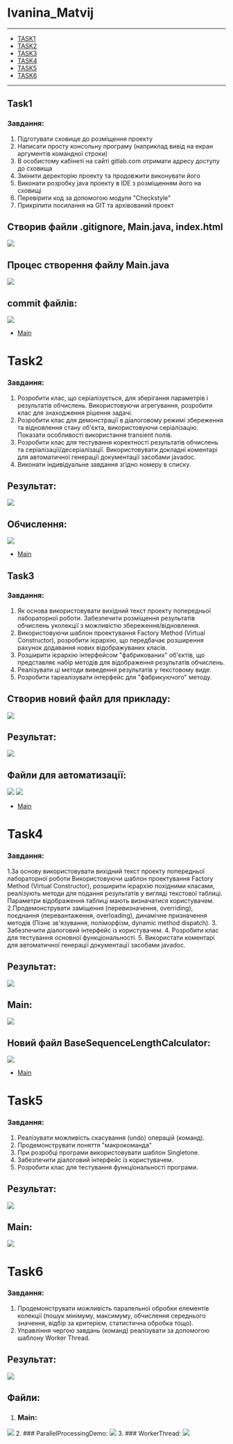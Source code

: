 # Ivanina_Matvij 
---
+ [TASK1](#Task1)
+ [TASK2](#Task2)
+ [TASK3](#Task3)
+ [TASK4](#Task4)
+ [TASK5](#Task5)
+ [TASK6](#Task6)
---
## Task1

### Завдання: 
1. Підготувати сховище до розміщення проекту
2. Написати просту консольну програму (наприклад вивід на екран аргументів командної строки)
3. В особистому кабінеті на сайті gitlab.com отримати адресу доступу до сховища
4. Змінити деректорію проекту та продовжити виконувати його
5. Виконати розробку java проекту в IDE з розміщенням його на сховищі
6. Перевірити код за допомогою модуля "Checkstyle"
7. Прикріпити посилання на GIT та архівований проект

## Створив файли .gitignore, Main.java, index.html

<img src="https://github.com/Ivanina-Matvij/Ivanina_Matvij/blob/3d28603561a1b6a66f6ca871f21222e6e54a3be3/Image/Desktop-screenshot%20(2).png" />

## Процес створення файлу Main.java

<img src="https://github.com/Ivanina-Matvij/Ivanina_Matvij/blob/3d28603561a1b6a66f6ca871f21222e6e54a3be3/Image/Desktop-screenshot%20(3).png" />

##  commit файлів:

<img src="https://github.com/Ivanina-Matvij/Ivanina_Matvij/blob/3d28603561a1b6a66f6ca871f21222e6e54a3be3/Image/Desktop-screenshot%20(5).png" />

+ [Main](#Ivanina_Matvij)

# Task2

### Завдання:
1. Розробити клас, що серіалізується, для зберігання параметрів і результатів
обчислень.
Використовуючи агрегування, розробити клас для знаходження рішення
задачі. 
2. Розробити клас для демонстрації в діалоговому режимі збереження та
відновлення стану об'єкта, використовуючи серіалізацію. Показати особливості
використання transient полів. 
3. Розробити клас для тестування коректності результатів обчислень та
серіалізації/десеріалізації.
Використовувати докладні коментарі для автоматичної генерації
документації засобами javadoc.
4. Виконати індивідуальне завдання згідно номеру в списку.

## Результат:

<img src="https://github.com/Ivanina-Matvij/Ivanina_Matvij/blob/ed85c53382b9fd0ff6ef485b0f0e225be58310fe/Image/Task2.png" />

## Обчислення:

<img src="https://github.com/Ivanina-Matvij/Ivanina_Matvij/blob/936ae2d559f64e717c4f3bfe79d3f8da6813cf2c/Image/Task2.2.png" />

+ [Main](#Ivanina_Matvij)

## Task3

### Завдання:
1. Як основа використовувати вихідний текст проекту попередньої лабораторної роботи. Забезпечити розміщення результатів обчислень уколекції з можливістю збереження/відновлення.
2. Використовуючи шаблон проектування Factory Method (Virtual Constructor), розробити ієрархію, що передбачає розширення рахунок додавання
нових відображуваних класів.
3. Розширити ієрархію інтерфейсом "фабрикованих" об'єктів, що представляє набір методів для відображення результатів обчислень.
4. Реалізувати ці методи виведення результатів у текстовому виде.
5. Розробити тареалізувати інтерфейс для "фабрикуючого" методу.

## Створив новий файл для прикладу:

<img src="https://github.com/Ivanina-Matvij/Ivanina_Matvij/blob/882f99d04308d4afbab082e1bada07fcdc26ab86/Image/Taask3(NewObjectinFactory).png" />

## Результат:

<img src="https://github.com/Ivanina-Matvij/Ivanina_Matvij/blob/f8a1fd3daadb4d0d5565860946acf3ff80b0c1cb/Image/Result3.png" />

## Файли для автоматизації:
<img src="https://github.com/Ivanina-Matvij/Ivanina_Matvij/blob/f8a1fd3daadb4d0d5565860946acf3ff80b0c1cb/Image/Task3(FactoryMethod).png" />
<img src="https://github.com/Ivanina-Matvij/Ivanina_Matvij/blob/f8a1fd3daadb4d0d5565860946acf3ff80b0c1cb/Image/Task3(ReturnNewFact).png" />

+ [Main](#Ivanina_Matvij)

# Task4

### Завдання:
1.За основу використовувати вихідний текст проекту попередньої лабораторної роботи Використовуючи шаблон проектування Factory Method
(Virtual Constructor), розширити ієрархію похідними класами, реалізують методи для подання результатів у вигляді текстової
таблиці. Параметри відображення таблиці мають визначатися користувачем.
2.Продемонструвати заміщення (перевизначення, overriding), поєднання (перевантаження, overloading), динамічне призначення методів
(Пізнє зв'язування, поліморфізм, dynamic method dispatch).
3. Забезпечити діалоговий інтерфейс із користувачем.
4. Розробити клас для тестування основної функціональності.
5. Використати коментарі для автоматичної генерації документації засобами javadoc.

## Результат: 

<img src="https://github.com/Ivanina-Matvij/Ivanina_Matvij/blob/e755aef48856d3d6e393e380772bd042a4e78e12/Image/Task4%20Reault.png" />

## Main:

<img src="https://github.com/Ivanina-Matvij/Ivanina_Matvij/blob/e755aef48856d3d6e393e380772bd042a4e78e12/Image/Task4(Main).png" />

## Новий файл BaseSequenceLengthCalculator:

<img src="https://github.com/Ivanina-Matvij/Ivanina_Matvij/blob/e755aef48856d3d6e393e380772bd042a4e78e12/Image/Task4(BaseS).png" />

+ [Main](#Ivanina_Matvij)

# Task5

### Завдання:

1. Реалізувати можливість скасування (undo) операцій (команд).
2. Продемонструвати поняття "макрокоманда"
3. При розробці програми використовувати шаблон Singletone.
4. Забезпечити діалоговий інтерфейс із користувачем.
5. Розробити клас для тестування функціональності програми.

## Результат: 

<img src="https://github.com/Ivanina-Matvij/Ivanina_Matvij/blob/7394302bfab2354bd18f14ba03d2bff86233bcef/Image/Task5(Result).png" />

## Main:

<img src="https://github.com/Ivanina-Matvij/Ivanina_Matvij/blob/e8f3ecb2752fb493a1149bf1e16006b1ff0eed42/Image/Desktop-screenshot%20(7).png" />

# Task6

### Завдання:
1. Продемонструвати можливість паралельної обробки елементів колекції (пошук мінімуму, максимуму, обчислення середнього значення, відбір за критерієм, статистична обробка тощо).
2. Управління чергою завдань (команд) реалізувати за допомогою шаблону Worker Thread.

## Результат:
<img src="https://github.com/Ivanina-Matvij/Ivanina_Matvij/blob/260a290ac35c1c06ac6aad47f1d3281ca3c39af1/Image/Task6.png" />

## Файли:
1. ### Main:
<img src="https://github.com/Ivanina-Matvij/Ivanina_Matvij/blob/699faaecc26ec0f426b879e39df770b0c97e4181/Image/Task6%20Main.png" />
2. ### ParallelProcessingDemo:
<img src="https://github.com/Ivanina-Matvij/Ivanina_Matvij/blob/699faaecc26ec0f426b879e39df770b0c97e4181/Image/Task6%20Parallel.png" />
3. ### WorkerThread:
<img src="https://github.com/Ivanina-Matvij/Ivanina_Matvij/blob/699faaecc26ec0f426b879e39df770b0c97e4181/Image/Task6%20WorkerThread.png" />

